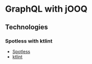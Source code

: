 # GraphQL with jOOQ

## Technologies

### Spotless with ktlint

- [Spotless](https://github.com/diffplug/spotless/tree/main/plugin-gradle)
- [ktlint](https://ktlint.github.io/)